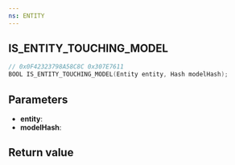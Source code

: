 ```yaml
---
ns: ENTITY
---
```

## IS_ENTITY_TOUCHING_MODEL

```c
// 0x0F42323798A58C8C 0x307E7611
BOOL IS_ENTITY_TOUCHING_MODEL(Entity entity, Hash modelHash);
```


## Parameters
* **entity**: 
* **modelHash**: 

## Return value
